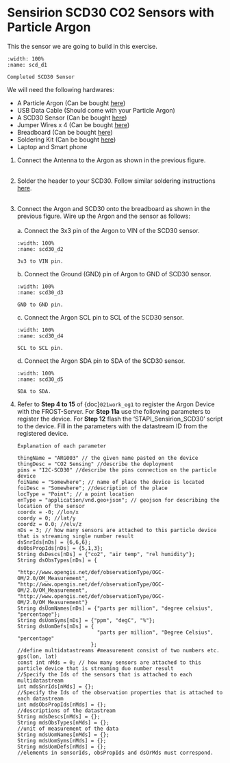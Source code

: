 # Sensirion SCD30 CO2 Sensors with Particle Argon

This the sensor we are going to build in this exercise.

```{figure} /_static/024work_eg4/scd30_d1.png
:width: 100%
:name: scd_d1

Completed SCD30 Sensor
```

We will need the following hardwares:
- A Particle Argon (Can be bought [here]())
- USB Data Cable (Should come with your Particle Argon)
- A SCD30 Sensor (Can be bought [here](https://www.digikey.com/en/products/detail/sensirion-ag/SCD30/8445334))
- Jumper Wires x 4 (Can be bought [here](https://www.adafruit.com/product/1956))
- Breadboard (Can be bought [here](https://www.amazon.com/dp/B07DL13RZH/ref=redir_mobile_desktop?_encoding=UTF8&aaxitk=Ha8lI6PHb2sFCtkeyNViLQ&hsa_cr_id=4991273630901&pd_rd_plhdr=t&pd_rd_r=e429b428-9c18-43cc-bdb2-24937613797e&pd_rd_w=SmgRr&pd_rd_wg=zw5Ku&ref_=sbx_be_s_sparkle_mcd_asin_0_img))
- Soldering Kit (Can be bought [here](https://www.amazon.com/Soldering-Iron-Kit-Temperature-Desoldering/dp/B073VDX4B7/ref=sr_1_1_sspa?crid=3TI8MUBYG9QXZ&dchild=1&keywords=soldering+kit&qid=1615313665&s=industrial&sprefix=soldering%2Cindustrial%2C166&sr=1-1-spons&psc=1&smid=A1XLBTH0MIQMMO&spLa=ZW5jcnlwdGVkUXVhbGlmaWVyPUFHUTdTSUtLUkdESUQmZW5jcnlwdGVkSWQ9QTAzODE3MjcyS0REVDQ5U1JLSVk4JmVuY3J5cHRlZEFkSWQ9QTAxMjYzMDYxOTk2N0ZMSjdVUVI2JndpZGdldE5hbWU9c3BfYXRmJmFjdGlvbj1jbGlja1JlZGlyZWN0JmRvTm90TG9nQ2xpY2s9dHJ1ZQ==))
- Laptop and Smart phone

1. Connect the Antenna to the Argon as shown in the previous figure.
</Br><Br/>

2. Solder the header to your SCD30. Follow similar soldering instructions [here](https://learn.adafruit.com/adafruit-sht31-d-temperature-and-humidity-sensor-breakout/assembly).
</Br><Br/>

3. Connect the Argon and SCD30 onto the breadboard as shown in the previous figure. Wire up the Argon and the sensor as follows:
    </Br><Br/>
    a.  Connect the 3x3 pin of the Argon to VIN of the SCD30 sensor.
    ```{figure} /_static/024work_eg4/scd30_d2.png
    :width: 100%
    :name: scd30_d2

    3v3 to VIN pin.
    ```

    b. Connect the Ground (GND) pin of Argon to GND of SCD30 sensor.
    ```{figure} /_static/024work_eg4/scd30_d3.png
    :width: 100%
    :name: scd30_d3

    GND to GND pin.
    ```

    c. Connect the Argon SCL pin to SCL of the SCD30 sensor.
    ```{figure} /_static/024work_eg4/scd30_d4.png
    :width: 100%
    :name: scd30_d4

    SCL to SCL pin.
    ```

    d. Connect the Argon SDA pin to SDA of the SCD30 sensor.
    ```{figure} /_static/024work_eg4/scd30_d5.png
    :width: 100%
    :name: scd30_d5

    SDA to SDA.
    ```
4. Refer to  **Step 4 to 15** of {doc}`021work_eg1` to register the Argon Device with the FROST-Server. For **Step 11a** use the following parameters to register the device. For **Step 12** flash the ‘STAPI_Sensirion_SCD30’ script to the device. Fill in the parameters with the datastream ID from the registered device.
    ```
    Explanation of each parameter

    thingName = "ARG003" // the given name pasted on the device
    thingDesc = "CO2 Sensing" //describe the deployment
    pins = "I2C-SCD30" //describe the pins connection on the particle device
    foiName = "Somewhere"; // name of place the device is located
    foiDesc = "Somewhere"; //description of the place
    locType = "Point"; // a point location
    enType = "application/vnd.geo+json"; // geojson for describing the location of the sensor
    coordx = -0; //lon/x
    coordy = 0; //lat/y
    coordz = 0.0; //elv/z
    nDs = 3; // how many sensors are attached to this particle device that is streaming single number result
    dsSnrIds[nDs] = {6,6,6};
    dsObsPropIds[nDs] = {5,1,3};
    String dsDescs[nDs] = {"co2", "air temp", "rel humidity"};
    String dsObsTypes[nDs] = {
                            "http://www.opengis.net/def/observationType/OGC-OM/2.0/OM_Measurement", "http://www.opengis.net/def/observationType/OGC-OM/2.0/OM_Measurement", "http://www.opengis.net/def/observationType/OGC-OM/2.0/OM_Measurement"}
    String dsUomNames[nDs] = {"parts per million", "degree celsius", "percentage"};
    String dsUomSyms[nDs] = {"ppm", "degC", "%"};
    String dsUomDefs[nDs] = {
                              "parts per million", "Degree Celsius", "percentage"
                            };
    //define multidatastreams #measurement consist of two numbers etc. gps(lon, lat)
    const int nMds = 0; // how many sensors are attached to this particle device that is streaming duo number result
    //Specify the Ids of the sensors that is attached to each multidatastream
    int mdsSnrIds[nMds] = {};
    //Specify the Ids of the observation properties that is attached to each datastream
    int mdsObsPropIds[nMds] = {};
    //descriptions of the datastream
    String mdsDescs[nMds] = {};
    String mdsObsTypes[nMds] = {};
    //unit of measurement of the data
    String mdsUomNames[nMds] = {};
    String mdsUomSyms[nMds] = {};
    String mdsUomDefs[nMds] = {};
    //elements in sensorIds, obsPropIds and dsOrMds must correspond.
    ```
